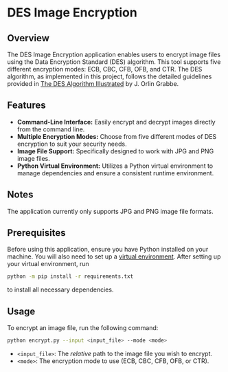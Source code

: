 # DES Image Encryption

## Overview

The DES Image Encryption application enables users to encrypt image files using the Data Encryption Standard (DES) algorithm. This tool supports five different encryption modes: ECB, CBC, CFB, OFB, and CTR. The DES algorithm, as implemented in this project, follows the detailed guidelines provided in [The DES Algorithm Illustrated](https://page.math.tu-berlin.de/~kant/teaching/hess/krypto-ws2006/des.htm) by J. Orlin Grabbe.

## Features

- **Command-Line Interface:** Easily encrypt and decrypt images directly from the command line.
- **Multiple Encryption Modes:** Choose from five different modes of DES encryption to suit your security needs.
- **Image File Support:** Specifically designed to work with JPG and PNG image files.
- **Python Virtual Environment:** Utilizes a Python virtual environment to manage dependencies and ensure a consistent runtime environment.

## Notes

The application currently only supports JPG and PNG image file formats.

## Prerequisites

Before using this application, ensure you have Python installed on your machine. You will also need to set up a [virtual environment](https://docs.python.org/3/library/venv.html). After setting up your virtual environment, run

```bash
python -m pip install -r requirements.txt
```

to install all necessary dependencies.

## Usage

To encrypt an image file, run the following command:

```bash
python encrypt.py --input <input_file> --mode <mode>
```

- `<input_file>`: The *relative* path to the image file you wish to encrypt.
- `<mode>`: The encryption mode to use (ECB, CBC, CFB, OFB, or CTR).
